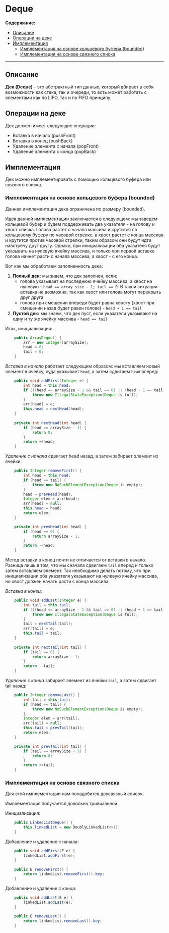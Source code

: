# Deque

**Содержание:**
- [Описание](#описание)
- [Операции на деке](#операции-на-деке)
- [Имплементация](#имплементация)
    - [Имплементация на основе кольцевого буфера (bounded)](#имплементация-на-основе-кольцевого-буфера-bounded)
    - [Имплементация на основе связного списка](#имплементация-на-основе-связного-списка)

---

## Описание

**Дек (Deque)** - это абстрактный тип данных, который вбирает в себя возможности как стека, так и очереди, то есть может работать с элементами как по LIFO, так и по FIFO принципу.

## Операции на деке

Дек должен имеет следующие операции:

- Вставка в начало (pushFront)
- Вставка в конец (pushBack)
- Удаление элемента с начала (popFront)
- Удаление элемента с конца (popBack)

## Имплементация

Дек можно имплементировать с помощью кольцевого буфера или связного списка.

### Имплементация на основе кольцевого буфера (bounded)

Данная имплементация дека ограничена по размеру (bounded).

Идея данной имплементации заключается в следующем: мы заведем кольцевой буфер и будем поддерживать два указателя - на голову и хвост списка. Голова растет с начала массива и крутится по кольцевому буферу по часовой стрелке, а хвост растет с конца массива и крутится против часовой стрелки, таким образом они будут идти навстречу друг другу. Однако, при инициализации оба указателя будут указывать на нулевую ячейку массива, и только при первой вставке голова начнет расти с начала массива, а хвост - с его конца.

Вот как мы обработаем заполненность дека:
1. **Полный дек:** мы знаем, что дек заполнен, если:
   - голова указывает на последнюю ячейку массива, а хвост на нулевую - `head == array_size - 1; tail == 0`. В такой ситуации вставка не возможна, так как хвост или голова могут перекрыть друг друга
   - голова при смещении впереди будет равна хвосту (хвост при смещении назад будет равен голове) - `head + 1 == tail`
2. **Пустой дек:** мы знаем, что дек пуст, если указатели указывают на одну и ту же ячейку массива - `head == tail`

Итак, инициализация:

```java
    public ArrayDeque() {
        arr = new Integer[arraySize];
        head = 0;
        tail = 0;
    }
```

*Вставка в начало* работает следующим образом: мы вставляем новый элемент в ячейку, куда указывает `head`, а затем сдвигаем `head` вперед:

```java
    public void addFirst(Integer e) {
        int head = this.head;
        if (((head == arraySize - 1 && tail == 0) || (head + 1 == tail))) {
            throw new IllegalStateException(Deque is full);
        }
        arr[head] = e;
        this.head = nextHead(head);
    }
    
    private int nextHead(int head) {
        if (head == arraySize - 1) {
            return 0;
        }
        return ++head;
    }
```

*Удаление с начала* сдвигает head назад, а затем забирает элемент из ячейки:

```java
    public Integer removeFirst() {
        int head = this.head;
        if (head == tail) {
            throw new NoSuchElementException(Deque is empty);
        }
        head = prevHead(head);
        Integer elem = arr[head];
        arr[head] = null;
        this.head = head;
        return elem;
    }

    private int prevHead(int head) {
        if (head == 0) {
            return arraySize - 1;
        }
        return --head;
    }
```

Метод вставки в конец почти не отличается от вставки в начало. Разница лишь в том, что мы сначала сдвигаем `tail` вперед и только затем вставляем элемент. Так необходимо делать потому, что при инициализации оба указателя указывают на нулевую ячейку массива, но хвост должен начать расти с конца массива.

*Вставка в конец*:

```java
    public void addLast(Integer e) {
        int tail = this.tail;
        if (((head == arraySize - 1 && tail == 0) || (head + 1 == tail))) {
            throw new IllegalStateException(Deque is full);
        }
        tail = nextTail(tail);
        arr[tail] = e;
        this.tail = tail;
    }
   
    private int nextTail(int tail) {
        if (tail == 0) {
            return arraySize - 1;
        }
        return --tail;
    }
```

*Удаление с конца* забирает элемент из ячейки `tail`, а затем сдвигает tail назад:

```java
    public Integer removeLast() {
        int tail = this.tail;
        if (head == tail) {
            throw new NoSuchElementException(Deque is empty);
        }
        Integer elem = arr[tail];
        arr[tail] = null;
        this.tail = prevTail(tail);
        return elem;
    }

    private int prevTail(int tail) {
        if (tail == arraySize - 1) {
            return 0;
        }
        return ++tail;
    }
```

### Имплементация на основе связного списка

Для этой имплементации нам понадобится двусвязный список.

Имплементация получается довольно тривиальной.

Инициализация:

```java
    public LinkedListDeque() {
        this.linkedList = new DoublyLinkedList<>();
    }
```

Добавление и удаление с начала:

```java
    public void addFirst(E e) {
        linkedList.addFirst(e);
    }

    public E removeFirst() {
        return linkedList.removeFirst().key;
    }
```

Добавление и удаление с конца:

```java
    public void addLast(E e) {
        linkedList.addLast(e);
    }

    public E removeLast() {
        return linkedList.removeLast().key;
    }
```

